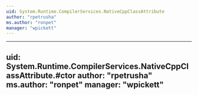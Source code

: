 ```yaml
---
uid: System.Runtime.CompilerServices.NativeCppClassAttribute
author: "rpetrusha"
ms.author: "ronpet"
manager: "wpickett"
---
```


---
uid: System.Runtime.CompilerServices.NativeCppClassAttribute.#ctor
author: "rpetrusha"
ms.author: "ronpet"
manager: "wpickett"
---
